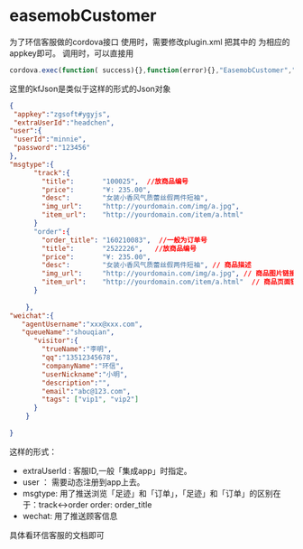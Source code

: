 # easemobCustomer
为了环信客服做的cordova接口
使用时，需要修改plugin.xml 把其中的  <preference name="EASEMOB_APPKEY" value="XXXX#yyyy" /> 为相应的appkey即可。
调用时，可以直接用 
```javascript
cordova.exec(function( success){},function(error){},"EasemobCustomer","callCustomer",[kfJson])
```
这里的kfJson是类似于这样的形式的Json对象
``` json
{
 "appkey":"zgsoft#ygyjs",
 "extraUserId":"headchen",
"user":{
 "userId":"minnie",
 "password":"123456"
},
"msgtype":{
      "track":{
        "title":       "100025",  //放商品编号
        "price":       "¥: 235.00",
        "desc":        "女装小香风气质蕾丝假两件短袖",
        "img_url":     "http://yourdomain.com/img/a.jpg",
        "item_url":    "http://yourdomain.com/item/a.html"
      }
      "order":{
        "order_title": "160210083",  //一般为订单号
        "title":       "2522226",   //放商品编号
        "price":       "¥: 235.00",
        "desc":        "女装小香风气质蕾丝假两件短袖", // 商品描述
        "img_url":     "http://yourdomain.com/img/a.jpg", // 商品图片链接
        "item_url":    "http://yourdomain.com/item/a.html"  // 商品页面链接
      }	  
	  
	},
"weichat":{
   "agentUsername":"xxx@xxx.com",
   "queueName":"shouqian",
      "visitor":{
        "trueName":"李明",
        "qq":"13512345678",
        "companyName":"环信",
        "userNickname":"小明",
        "description":"",
        "email":"abc@123.com",
        "tags": ["vip1", "vip2"]
      }
    }
	
}
```

这样的形式：  
*  extraUserId : 客服ID,一般「集成app」时指定。
*  user ： 需要动态注册到app上去。
*  msgtype: 用了推送浏览「足迹」和「订单」，「足迹」和「订单」的区别在于：track<->order order: order_title
*  wechat: 用了推送顾客信息

具体看环信客服的文档即可
 
